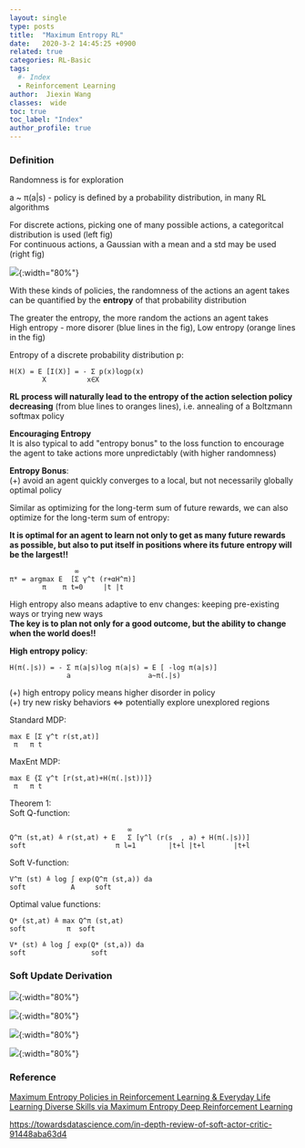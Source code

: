 ```yaml
---
layout: single
type: posts
title:  "Maximum Entropy RL"
date:   2020-3-2 14:45:25 +0900
related: true
categories: RL-Basic
tags:
  #- Index
  - Reinforcement Learning
author:  Jiexin Wang
classes:  wide
toc: true
toc_label: "Index"
author_profile: true
---
```


### Definition

Randomness is for exploration  

a ~ π(a\|s) - policy is defined by a probability distribution, in many RL algorithms  

For discrete actions, picking one of many possible actions, a categoritcal distribution is used (left fig)    
For continuous actions, a Gaussian with a mean and a std may be used (right fig)  

![](https://ha5ha6.github.io/judy_blog/assets/images/entropy.png){:width="80%"}

With these kinds of policies, the randomness of the actions an agent takes can be quantified by the **entropy** of that probability distribution

The greater the entropy, the more random the actions an agent takes  
High entropy - more disorer (blue lines in the fig), Low entropy (orange lines in the fig)  

Entropy of a discrete probability distribution p:

    H(X) = E [I(X)] = - Σ p(x)logp(x)
            X          x∈X

**RL process will naturally lead to the entropy of the action selection policy decreasing** (from blue lines to oranges lines), i.e. annealing of a Boltzmann softmax policy  

**Encouraging Entropy**  
It is also typical to add "entropy bonus" to the loss function to encourage the agent to take actions more unpredictably (with higher randomness)  

**Entropy Bonus**:  
(+) avoid an agent quickly converges to a local, but not necessarily globally optimal policy  

Similar as optimizing for the long-term sum of future rewards, we can also optimize for the long-term sum of entropy:  

**It is optimal for an agent to learn not only to get as many future rewards as possible, but also to put itself in positions where its future entropy will be the largest!!**

                    ∞
    π* = argmax E  [Σ γ^t (r+αH^π)]
            π    π t=0     |t |t  

High entropy also means adaptive to env changes: keeping pre-existing ways or trying new ways  
**The key is to plan not only for a good outcome, but the ability to change when the world does!!**  

**High entropy policy**:

    H(π(.|s)) = - Σ π(a|s)log π(a|s) = E [ -log π(a|s)]
                  a                   a~π(.|s)

(+) high entropy policy means higher disorder in policy  
(+) try new risky behaviors <=> potentially explore unexplored regions  

Standard MDP:

    max E [Σ γ^t r(st,at)]
     π   π t

MaxEnt MDP:

    max E {Σ γ^t [r(st,at)+H(π(.|st))]}
     π   π t

Theorem 1:  
Soft Q-function:  

                                 ∞
    Q^π (st,at) ≜ r(st,at) + E   Σ [γ^l (r(s  , a) + H(π(.|s))]
    soft                      π l=1        |t+l |t+l       |t+l

Soft V-function:

    V^π (st) ≜ log ∫ exp(Q^π (st,a)) da
    soft           A     soft

Optimal value functions:

    Q* (st,at) ≜ max Q^π (st,at)
    soft          π  soft

    V* (st) ≜ log ∫ exp(Q* (st,a)) da
    soft                soft

### Soft Update Derivation

![](https://ha5ha6.github.io/judy_blog/assets/images/softq_de1.jpeg){:width="80%"}

![](https://ha5ha6.github.io/judy_blog/assets/images/softq_de2.jpeg){:width="80%"}

![](https://ha5ha6.github.io/judy_blog/assets/images/softq_de3.jpeg){:width="80%"}

![](https://ha5ha6.github.io/judy_blog/assets/images/softq_de4.jpeg){:width="80%"}





### Reference

[Maximum Entropy Policies in Reinforcement Learning & Everyday Life](https://medium.com/@awjuliani/maximum-entropy-policies-in-reinforcement-learning-everyday-life-f5a1cc18d32d)  
[Learning Diverse Skills via Maximum Entropy Deep Reinforcement Learning](https://bair.berkeley.edu/blog/2017/10/06/soft-q-learning/)

https://towardsdatascience.com/in-depth-review-of-soft-actor-critic-91448aba63d4
